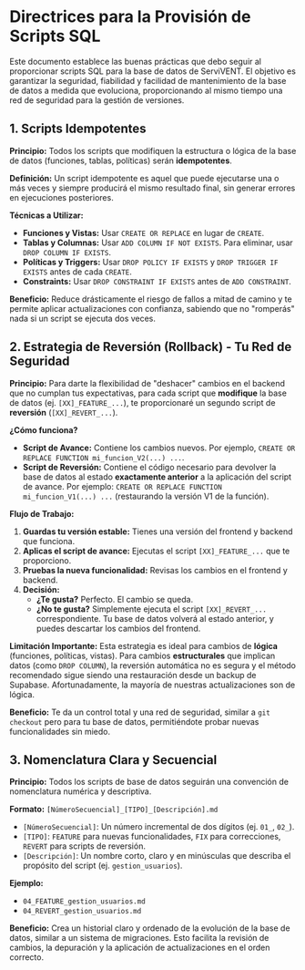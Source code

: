 # Directrices para la Provisión de Scripts SQL

Este documento establece las buenas prácticas que debo seguir al proporcionar scripts SQL para la base de datos de ServiVENT. El objetivo es garantizar la seguridad, fiabilidad y facilidad de mantenimiento de la base de datos a medida que evoluciona, proporcionando al mismo tiempo una red de seguridad para la gestión de versiones.

## 1. Scripts Idempotentes

**Principio:** Todos los scripts que modifiquen la estructura o lógica de la base de datos (funciones, tablas, políticas) serán **idempotentes**.

**Definición:** Un script idempotente es aquel que puede ejecutarse una o más veces y siempre producirá el mismo resultado final, sin generar errores en ejecuciones posteriores.

**Técnicas a Utilizar:**
-   **Funciones y Vistas:** Usar `CREATE OR REPLACE` en lugar de `CREATE`.
-   **Tablas y Columnas:** Usar `ADD COLUMN IF NOT EXISTS`. Para eliminar, usar `DROP COLUMN IF EXISTS`.
-   **Políticas y Triggers:** Usar `DROP POLICY IF EXISTS` y `DROP TRIGGER IF EXISTS` antes de cada `CREATE`.
-   **Constraints:** Usar `DROP CONSTRAINT IF EXISTS` antes de `ADD CONSTRAINT`.

**Beneficio:** Reduce drásticamente el riesgo de fallos a mitad de camino y te permite aplicar actualizaciones con confianza, sabiendo que no "romperás" nada si un script se ejecuta dos veces.

## 2. Estrategia de Reversión (Rollback) - Tu Red de Seguridad

**Principio:** Para darte la flexibilidad de "deshacer" cambios en el backend que no cumplan tus expectativas, para cada script que **modifique** la base de datos (ej. `[XX]_FEATURE_...`), te proporcionaré un segundo script de **reversión** (`[XX]_REVERT_...`).

**¿Cómo funciona?**

-   **Script de Avance:** Contiene los cambios nuevos. Por ejemplo, `CREATE OR REPLACE FUNCTION mi_funcion_V2(...) ...`.
-   **Script de Reversión:** Contiene el código necesario para devolver la base de datos al estado **exactamente anterior** a la aplicación del script de avance. Por ejemplo: `CREATE OR REPLACE FUNCTION mi_funcion_V1(...) ...` (restaurando la versión V1 de la función).

**Flujo de Trabajo:**

1.  **Guardas tu versión estable:** Tienes una versión del frontend y backend que funciona.
2.  **Aplicas el script de avance:** Ejecutas el script `[XX]_FEATURE_...` que te proporciono.
3.  **Pruebas la nueva funcionalidad:** Revisas los cambios en el frontend y backend.
4.  **Decisión:**
    -   **¿Te gusta?** Perfecto. El cambio se queda.
    -   **¿No te gusta?** Simplemente ejecuta el script `[XX]_REVERT_...` correspondiente. Tu base de datos volverá al estado anterior, y puedes descartar los cambios del frontend.

**Limitación Importante:** Esta estrategia es ideal para cambios de **lógica** (funciones, políticas, vistas). Para cambios **estructurales** que implican datos (como `DROP COLUMN`), la reversión automática no es segura y el método recomendado sigue siendo una restauración desde un backup de Supabase. Afortunadamente, la mayoría de nuestras actualizaciones son de lógica.

**Beneficio:** Te da un control total y una red de seguridad, similar a `git checkout` pero para tu base de datos, permitiéndote probar nuevas funcionalidades sin miedo.

## 3. Nomenclatura Clara y Secuencial

**Principio:** Todos los scripts de base de datos seguirán una convención de nomenclatura numérica y descriptiva.

**Formato:** `[NúmeroSecuencial]_[TIPO]_[Descripción].md`
-   `[NúmeroSecuencial]`: Un número incremental de dos dígitos (ej. `01_`, `02_`).
-   `[TIPO]`: `FEATURE` para nuevas funcionalidades, `FIX` para correcciones, `REVERT` para scripts de reversión.
-   `[Descripción]`: Un nombre corto, claro y en minúsculas que describa el propósito del script (ej. `gestion_usuarios`).

**Ejemplo:**
-   `04_FEATURE_gestion_usuarios.md`
-   `04_REVERT_gestion_usuarios.md`

**Beneficio:** Crea un historial claro y ordenado de la evolución de la base de datos, similar a un sistema de migraciones. Esto facilita la revisión de cambios, la depuración y la aplicación de actualizaciones en el orden correcto.
